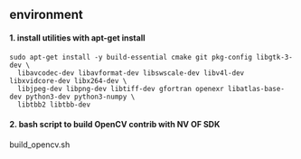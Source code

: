 
## environment


#### 1. install utilities with apt-get install
```
sudo apt-get install -y build-essential cmake git pkg-config libgtk-3-dev \
  libavcodec-dev libavformat-dev libswscale-dev libv4l-dev libxvidcore-dev libx264-dev \
  libjpeg-dev libpng-dev libtiff-dev gfortran openexr libatlas-base-dev python3-dev python3-numpy \
  libtbb2 libtbb-dev

```

#### 2. bash script to build OpenCV contrib with NV OF SDK
build_opencv.sh


